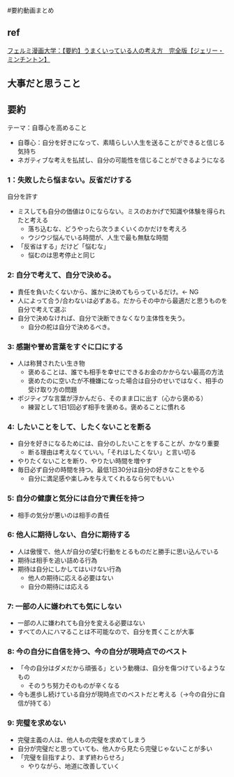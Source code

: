 #要約動画まとめ

## ref

[フェルミ漫画大学：【要約】うまくいっている人の考え方　完全版【ジェリー・ミンチントン】](https://www.youtube.com/watch?v=tQnZ8YOBW8A)
## 大事だと思うこと


## 要約

テーマ：自尊心を高めること
- 自尊心：自分を好きになって、素晴らしい人生を送ることができると信じる気持ち
- ネガティブな考えを払拭し、自分の可能性を信じることができるようになる

### 1：失敗したら悩まない。反省だけする

自分を許す
- ミスしても自分の価値は０にならない。ミスのおかげで知識や体験を得られたと考える
	- 落ち込むな、どうやったら次うまくいくのかだけを考えろ
	- ウジウジ悩んでいる時間が、人生で最も無駄な時間
- 「反省はする」だけど「悩むな」
	- 悩むのは思考停止と同じ

### 2: 自分で考えて、自分で決める。

- 責任を負いたくないから、誰かに決めてもらっているだけ。← NG
- 人によって合う/合わないは必ずある。だからその中から最適だと思うものを自分で考えて選ぶ
- 自分で決めなければ、自分で決断できなくなり主体性を失う。
	- 自分の舵は自分で決めるべき。

### 3: 感謝や誉め言葉をすぐに口にする

- 人は称賛されたい生き物
	- 褒めることは、誰でも相手を幸せにできるお金のかからない最高の方法
	- 褒めたのに空いたが不機嫌になった場合は自分のせいではなく、相手の受け取り方の問題
- ポジティブな言葉が浮かんだら、そのまま口に出す（心から褒める）
	- 練習として1日1回必ず相手を褒める。褒めることに慣れる

### 4: したいことをして、したくないことを断る

- 自分を好きになるためには、自分のしたいことをすることが、かなり重要
	- 断る理由は考えなくていい。「それはしたくない」と言い切る
- やりたくないことを断り、やりたい時間を増やす
- 毎日必ず自分の時間を持つ。最低1日30分は自分の好きなことをやる
	- 自分に満足感や楽しみを与えてくれるなら何でもいい

### 5: 自分の健康と気分には自分で責任を持つ

- 相手の気分が悪いのは相手の責任

### 6: 他人に期待しない、自分に期待する

- 人は傲慢で、他人が自分の望む行動をとるものだと勝手に思い込んでいる
- 期待は相手を追い詰める行為
- 期待は自分にしかしてはいけない行為
	- 他人の期待に応える必要はない
	- 自分の期待には応える

### 7: 一部の人に嫌われても気にしない

- 一部の人に嫌われても自分を変える必要はない
- すべての人にハマることは不可能なので、自分を貫くことが大事

### 8: 今の自分に自信を持つ、今の自分が現時点でのベスト

- 「今の自分はダメだから頑張る」という動機は、自分を傷つけているようなもの
	- そのうち努力そのものが辛くなる
- 今も進歩し続けている自分が現時点でのベストだと考える（→今の自分に自信が持てる）

### 9: 完璧を求めない

- 完璧主義の人は、他人もの完璧を求めてしまう
- 自分が完璧だと思っていても、他人から見たら完璧じゃないことが多い
- 「完璧を目指すより、まず終わらせろ」
	- やりながら、地道に改善していく




